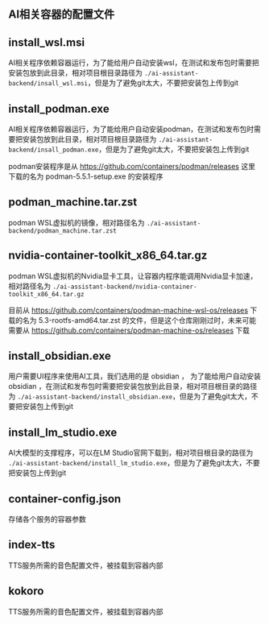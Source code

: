 ## AI相关容器的配置文件

## install_wsl.msi
AI相关程序依赖容器运行，为了能给用户自动安装wsl，在测试和发布包时需要把安装包放到此目录，相对项目根目录路径为 ```./ai-assistant-backend/insall_wsl.msi```，但是为了避免git太大，不要把安装包上传到git

## install_podman.exe
AI相关程序依赖容器运行，为了能给用户自动安装podman，在测试和发布包时需要把安装包放到此目录，相对项目根目录路径为 ```./ai-assistant-backend/insall_podman.exe```，但是为了避免git太大，不要把安装包上传到git

podman安装程序是从 https://github.com/containers/podman/releases 这里下载的名为 podman-5.5.1-setup.exe 的安装程序

## podman_machine.tar.zst
podman WSL虚拟机的镜像，相对路径名为 ```./ai-assistant-backend/podman_machine.tar.zst```

## nvidia-container-toolkit_x86_64.tar.gz
podman WSL虚拟机的Nvidia显卡工具，让容器内程序能调用Nvidia显卡加速，相对路径名为 ```./ai-assistant-backend/nvidia-container-toolkit_x86_64.tar.gz```

目前从 https://github.com/containers/podman-machine-wsl-os/releases 下载的名为 5.3-rootfs-amd64.tar.zst
 的文件，但是这个仓库刚刚过时，未来可能需要从 https://github.com/containers/podman-machine-os/releases 下载

## install_obsidian.exe
用户需要UI程序来使用AI工具，我们选用的是 obsidian ， 为了能给用户自动安装 obsidian ，在测试和发布包时需要把安装包放到此目录，相对项目根目录的路径为 ```./ai-assistant-backend/install_obsidian.exe```，但是为了避免git太大，不要把安装包上传到git

## install_lm_studio.exe
AI大模型的支撑程序，可以在LM Studio官网下载到，相对项目根目录的路径为 ```./ai-assistant-backend/install_lm_studio.exe```，但是为了避免git太大，不要把安装包上传到git

## container-config.json
存储各个服务的容器参数

## index-tts
TTS服务所需的音色配置文件，被挂载到容器内部

## kokoro
TTS服务所需的音色配置文件，被挂载到容器内部